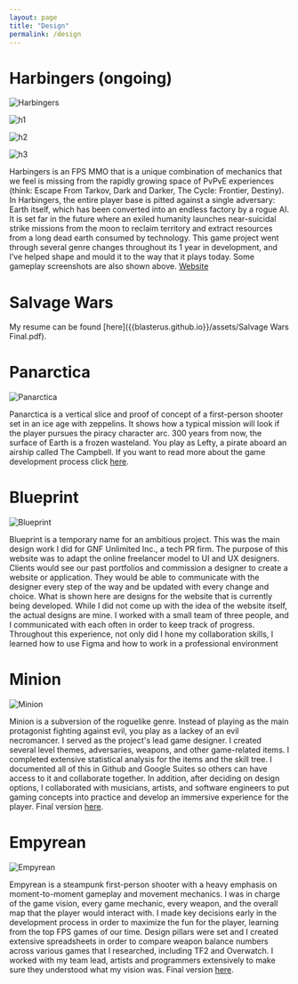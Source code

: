 ```yaml
---
layout: page
title: "Design"
permalink: /design
---
```


# Harbingers (ongoing)

![Harbingers](/assets/harbingers.webp)

![h1](/assets/download.webp)

![h2](/assets/download-_1_.webp)

![h3](/assets/download-_2_.webp)

Harbingers is an FPS MMO that is a unique combination of mechanics that we feel is missing from the rapidly growing space of PvPvE experiences (think: Escape From Tarkov, Dark and Darker, The Cycle: Frontier, Destiny). In Harbingers, the entire player base is pitted against a single adversary: Earth itself, which has been converted into an endless factory by a rogue AI. It is set far in the future where an exiled humanity launches near-suicidal strike missions from the moon to reclaim territory and extract resources from a long dead earth consumed by technology. This game project went through several genre changes throughout its 1 year in development, and I’ve helped shape and mould it to the way that it plays today. Some gameplay screenshots are also shown above. [Website](https://www.blastfurnacegames.com/)


# Salvage Wars

My resume can be found [here]({{blasterus.github.io}}/assets/Salvage Wars Final.pdf).



# Panarctica

![Panarctica](/assets/Thumbnail.png)

Panarctica is a vertical slice and proof of concept of a first-person shooter set in an ice age with zeppelins. It shows how a typical mission will look if the player pursues the piracy character arc. 300 years from now, the surface of Earth is a frozen wasteland. You play as Lefty, a pirate aboard an airship called The Campbell. If you want to read more about the game development process click [here](https://komarmatthewl.medium.com/panarctica-cb283d79188b).

# Blueprint 

![Blueprint](/assets/blueprint.webp)

Blueprint is a temporary name for an ambitious project. This was the main design work I did for GNF Unlimited Inc., a tech PR firm. The purpose of this website was to adapt the online freelancer model to UI and UX designers. Clients would see our past portfolios and commission a designer to create a website or application. They would be able to communicate with the designer every step of the way and be updated with every change and choice. What is shown here are designs for the website that is currently being developed. While I did not come up with the idea of the website itself, the actual designs are mine. I worked with a small team of three people, and I communicated with each often in order to keep track of progress. Throughout this experience, not only did I hone my collaboration skills, I learned how to use Figma and how to work in a professional environment

# Minion

![Minion](/assets/minion.webp)

Minion is a subversion of the roguelike genre. Instead of playing as the main protagonist fighting against evil, you play as a lackey of an evil necromancer. I served as the project's lead game designer. I created several level themes, adversaries, weapons, and other game-related items. I completed extensive statistical analysis for the items and the skill tree. I documented all of this in Github and Google Suites so others can have access to it and collaborate together. In addition, after deciding on design options, I collaborated with musicians, artists, and software engineers to put gaming concepts into practice and develop an immersive experience for the player. Final version [here](https://github.com/Woodmanan/Minion).


# Empyrean 

![Empyrean](/assets/empyrean.webp)

Empyrean is a steampunk first-person shooter with a heavy emphasis on moment-to-moment gameplay and movement mechanics. I was in charge of the game vision, every game mechanic, every weapon, and the overall map that the player would interact with. I made key decisions early in the development process in order to maximize the fun for the player, learning from the top FPS games of our time. Design pillars were set and I created extensive spreadsheets in order to compare weapon balance numbers across various games that I researched, including TF2 and Overwatch. I worked with my team lead, artists and programmers extensively to make sure they understood what my vision was. Final version [here](https://github.com/amyxlase/Project-Sapphire).



